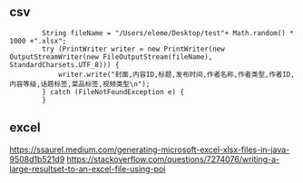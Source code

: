 ## csv
```
        String fileName = "/Users/eleme/Desktop/test"+ Math.random() * 1000 +".xlsx";
        try (PrintWriter writer = new PrintWriter(new OutputStreamWriter(new FileOutputStream(fileName), StandardCharsets.UTF_8))) {
            writer.write("封面,内容ID,标题,发布时间,作者名称,作者类型,作者ID,内容等级,话题标签,菜品标签,视频类型\n");
        } catch (FileNotFoundException e) {
        }
```

## excel
https://ssaurel.medium.com/generating-microsoft-excel-xlsx-files-in-java-9508d1b521d9
https://stackoverflow.com/questions/7274076/writing-a-large-resultset-to-an-excel-file-using-poi
